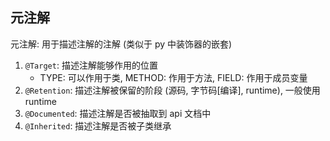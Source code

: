 ## 元注解

元注解: 用于描述注解的注解 (类似于 py 中装饰器的嵌套)

1. `@Target`: 描述注解能够作用的位置
   + TYPE: 可以作用于类, METHOD: 作用于方法, FIELD: 作用于成员变量
2. `@Retention`: 描述注解被保留的阶段 (源码, 字节码[编译], runtime), 一般使用 runtime
3. `@Documented`: 描述注解是否被抽取到 api 文档中
4. `@Inherited`: 描述注解是否被子类继承

